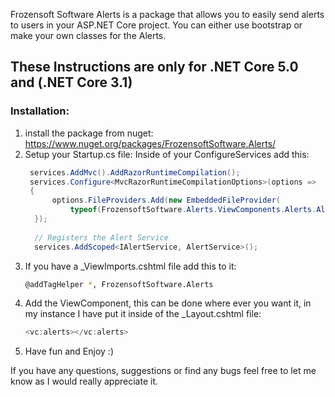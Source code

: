 Frozensoft Software Alerts is a package that allows you to easily send alerts to users in your ASP.NET Core project. 
You can either use bootstrap or make your own classes for the Alerts.

## These Instructions are only for .NET Core 5.0 and (.NET Core 3.1)

### Installation:

1. install the package from nuget: https://www.nuget.org/packages/FrozensoftSoftware.Alerts/
2. Setup your Startup.cs file:
   Inside of your ConfigureServices add this:
   ```csharp
    services.AddMvc().AddRazorRuntimeCompilation();
    services.Configure<MvcRazorRuntimeCompilationOptions>(options =>
    {
         options.FileProviders.Add(new EmbeddedFileProvider(
             typeof(FrozensoftSoftware.Alerts.ViewComponents.Alerts.AlertsViewComponent).Assembly));
     });
     
     // Registers the Alert Service
     services.AddScoped<IAlertService, AlertService>();
    ```
3. If you have a _ViewImports.cshtml file add this to it:
   ```sh
   @addTagHelper *, FrozensoftSoftware.Alerts
   ```
4. Add the ViewComponent, this can be done where ever you want it, in my instance I have put it inside of the _Layout.cshtml file:
   ```csharp
   <vc:alerts></vc:alerts>
   ```
5. Have fun and Enjoy :)


If you have any questions, suggestions or find any bugs feel free to let me know as I would really appreciate it.
